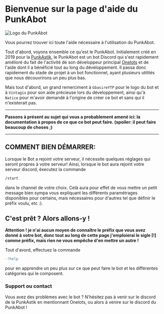 
# Bienvenue sur la page d'aide du PunkAbot
![Logo du PunkAbot](https://cdn.discordapp.com/avatars/606915149651116052/f8c9d5858266fb584c184b67f555d2bc.png?size=1024)

Vous pourrez trouver ici toute l'aide nécessaire à l'utilisation du PunkAbot.

Tout d'abord, voyons ensemble ce qu'est le PunkAbot.
Initialement créé en 2019 pour la [PunkAstik](https://discord.gg/Punkastik), le PunkAbot est un bot Discord qui s'est rapidement amélioré du fait de l'activité de son développeur principal [Onelots](https://github.com/Oneloutre) et de l'aide dont il a bénéficié tout au long du développement. Il passa donc rapidement du stade de projet à un bot fonctionnel, ayant plusieurs utilités que nous découvrirons un peu plus bas.



Mais tout d'abord, un grand remerciment à `GbasireYTP` pour le logo du bot et à `Vintagix` pour son aide précieuse lors du développement, ainsi qu'à `Natice` pour m'avoir demandé à l'origine de créer ce bot et sans qui il n'existerait pas.

--------------------------


**Passons à présent au sujet qui vous a probablement amené ici: la documentation à propos de ce que ce bot peut faire. (spoiler: il peut faire beaucoup de choses ;)**

-------------------------------------
  
  

## COMMENT BIEN DÉMARRER:

Lorsque le Bot a rejoint votre serveur, il nécessite quelques réglages qui seront propres à votre serveur! 
Ainsi, lorsque le bot aura rejoint votre serveur discord, éxecutez la commande 
```css
/start
```
dans le channel de votre choix. Celà aura pour effet de vous mettre un petit message bien sympa vous expliquant les différents paramétrages disponibles pour certains, mais nécessaires pour d'autres tel que définir le préfix voulu, etc :).

  

## C'est prêt ? Alors allons-y !

__Attention ! je n'ai aucun moyen de connaître le préfix que vous avez donné à votre bot, donc tout au long de cette page j'emploierai le sigle [!] comme préfix, mais rien ne vous empêche d'en mettre un autre !__

  
Tout d'avord, effectuez la commande 
```diff
-!help
```
pour en apprendre un peu plus sur ce que peut faire le bot et les différentes catégories qui le composent.

  

  

  



### Support ou contact
Vous avez des problèmes avec le bot ? N'hésitez pas à venir sur le discord de la PunkAstik en mentionnant Onelots, ou alors à venire sur le discord du PunkAbot !

